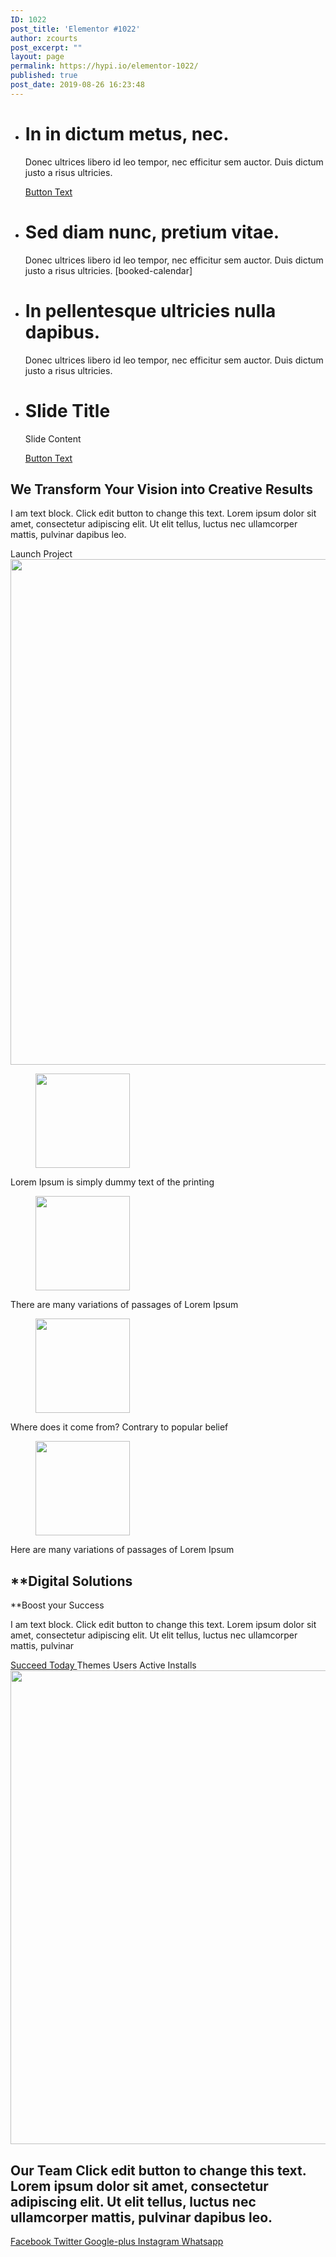 ```yaml
---
ID: 1022
post_title: 'Elementor #1022'
author: zcourts
post_excerpt: ""
layout: page
permalink: https://hypi.io/elementor-1022/
published: true
post_date: 2019-08-26 16:23:48
---
```

*   # In in dictum metus, nec.
    
    Donec ultrices libero id leo tempor, nec efficitur sem auctor. Duis dictum justo a risus ultricies.
    
    [ Button Text ][1] 
*   # Sed diam nunc, pretium vitae.
    
    Donec ultrices libero id leo tempor, nec efficitur sem auctor. Duis dictum justo a risus ultricies. [booked-calendar] 

*   # In pellentesque ultricies nulla dapibus.
    
    Donec ultrices libero id leo tempor, nec efficitur sem auctor. Duis dictum justo a risus ultricies.

*   # Slide Title
    
    Slide Content
    
    [ Button Text ][1] 

## We Transform Your Vision into Creative Results

I am text block. Click edit button to change this text. Lorem ipsum dolor sit amet, consectetur adipiscing elit. Ut elit tellus, luctus nec ullamcorper mattis, pulvinar dapibus leo.

<a role="button"> Launch Project </a> <img width="800" height="809" src="https://hypi.io/wp-content/uploads/2019/08/img1-1.png" alt="" srcset="https://hypi.io/wp-content/uploads/2019/08/img1-1.png 800w, https://hypi.io/wp-content/uploads/2019/08/img1-1-297x300.png 297w, https://hypi.io/wp-content/uploads/2019/08/img1-1-768x777.png 768w, https://hypi.io/wp-content/uploads/2019/08/img1-1-99x100.png 99w, https://hypi.io/wp-content/uploads/2019/08/img1-1-79x80.png 79w, https://hypi.io/wp-content/uploads/2019/08/img1-1-300x303.png 300w, https://hypi.io/wp-content/uploads/2019/08/img1-1-692x700.png 692w" sizes="(max-width: 800px) 100vw, 800px" /> <figure><img width="151" height="151" src="https://hypi.io/wp-content/uploads/2019/08/icon-G_S.2.png" alt="" srcset="https://hypi.io/wp-content/uploads/2019/08/icon-G_S.2.png 151w, https://hypi.io/wp-content/uploads/2019/08/icon-G_S.2-150x150.png 150w, https://hypi.io/wp-content/uploads/2019/08/icon-G_S.2-100x100.png 100w, https://hypi.io/wp-content/uploads/2019/08/icon-G_S.2-80x80.png 80w" sizes="(max-width: 151px) 100vw, 151px" /></figure>
Lorem Ipsum is simply dummy text of the printing<figure>

<img width="151" height="151" src="https://hypi.io/wp-content/uploads/2019/08/icon-G_S.1.png" alt="" srcset="https://hypi.io/wp-content/uploads/2019/08/icon-G_S.1.png 151w, https://hypi.io/wp-content/uploads/2019/08/icon-G_S.1-150x150.png 150w, https://hypi.io/wp-content/uploads/2019/08/icon-G_S.1-100x100.png 100w, https://hypi.io/wp-content/uploads/2019/08/icon-G_S.1-80x80.png 80w" sizes="(max-width: 151px) 100vw, 151px" /></figure>
There are many variations of passages of Lorem Ipsum<figure>

<img width="151" height="151" src="https://hypi.io/wp-content/uploads/2019/08/icon-G_S.3.png" alt="" srcset="https://hypi.io/wp-content/uploads/2019/08/icon-G_S.3.png 151w, https://hypi.io/wp-content/uploads/2019/08/icon-G_S.3-150x150.png 150w, https://hypi.io/wp-content/uploads/2019/08/icon-G_S.3-100x100.png 100w, https://hypi.io/wp-content/uploads/2019/08/icon-G_S.3-80x80.png 80w" sizes="(max-width: 151px) 100vw, 151px" /></figure>
Where does it come from? Contrary to popular belief<figure>

<img width="151" height="151" src="https://hypi.io/wp-content/uploads/2019/08/icon-G_S.4.png" alt="" srcset="https://hypi.io/wp-content/uploads/2019/08/icon-G_S.4.png 151w, https://hypi.io/wp-content/uploads/2019/08/icon-G_S.4-150x150.png 150w, https://hypi.io/wp-content/uploads/2019/08/icon-G_S.4-100x100.png 100w, https://hypi.io/wp-content/uploads/2019/08/icon-G_S.4-80x80.png 80w" sizes="(max-width: 151px) 100vw, 151px" /></figure>
Here are many variations of passages of Lorem Ipsum

## **Digital Solutions  
**Boost your Success

I am text block. Click edit button to change this text. Lorem ipsum dolor sit amet, consectetur adipiscing elit. Ut elit tellus, luctus nec ullamcorper mattis, pulvinar

<a href="#" role="button"> Succeed Today </a> Themes Users Active Installs <img width="1019" height="758" src="https://hypi.io/wp-content/uploads/2019/08/img2-1.png" alt="" srcset="https://hypi.io/wp-content/uploads/2019/08/img2-1.png 1019w, https://hypi.io/wp-content/uploads/2019/08/img2-1-300x223.png 300w, https://hypi.io/wp-content/uploads/2019/08/img2-1-768x571.png 768w, https://hypi.io/wp-content/uploads/2019/08/img2-1-134x100.png 134w, https://hypi.io/wp-content/uploads/2019/08/img2-1-108x80.png 108w, https://hypi.io/wp-content/uploads/2019/08/img2-1-394x293.png 394w, https://hypi.io/wp-content/uploads/2019/08/img2-1-915x681.png 915w" sizes="(max-width: 1019px) 100vw, 1019px" /> 
## Our Team Click edit button to change this text. Lorem ipsum dolor sit amet, consectetur adipiscing elit. Ut elit tellus, luctus nec ullamcorper mattis, pulvinar dapibus leo. 

<a href="" target="_blank" rel="noopener noreferrer"> Facebook </a> <a href="" target="_blank" rel="noopener noreferrer"> Twitter </a> <a href="" target="_blank" rel="noopener noreferrer"> Google-plus </a> <a href="" target="_blank" rel="noopener noreferrer"> Instagram </a> <a href="" target="_blank" rel="noopener noreferrer"> Whatsapp </a>

 [1]: #